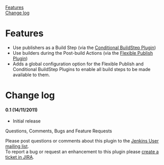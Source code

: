 [Features](https://wiki.jenkins.io/display/JENKINS/Any+Build+Step+Plugin#AnyBuildStepPlugin-features)  
[Change
log](https://wiki.jenkins.io/display/JENKINS/Any+Build+Step+Plugin#AnyBuildStepPlugin-changelog)

# Features

-   Use publishers as a Build Step (via the [Conditional BuildStep
    Plugin](https://wiki.jenkins.io/display/JENKINS/Conditional+BuildStep+Plugin))
-   Use builders during the Post-build Actions (via the [Flexible
    Publish
    Plugin](https://wiki.jenkins.io/display/JENKINS/Flexible+Publish+Plugin))
-   Adds a global configuration option for the Flexible Publish and
    Conditional BuildStep Plugins to enable all build steps to be made
    available to them.

# Change log

#### 0.1 (14/11/2011)

-   Initial release

Questions, Comments, Bugs and Feature Requests

Please post questions or comments about this plugin to the [Jenkins User
mailing list](http://jenkins-ci.org/content/mailing-lists).  
To report a bug or request an enhancement to this plugin please [create
a ticket in
JIRA](http://issues.jenkins-ci.org/browse/JENKINS/component/16136).
